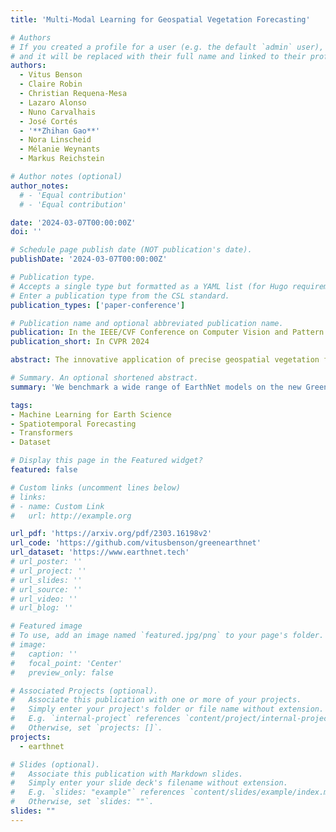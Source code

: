 ```yaml
---
title: 'Multi-Modal Learning for Geospatial Vegetation Forecasting'

# Authors
# If you created a profile for a user (e.g. the default `admin` user), write the username (folder name) here
# and it will be replaced with their full name and linked to their profile.
authors:
  - Vitus Benson
  - Claire Robin
  - Christian Requena-Mesa
  - Lazaro Alonso
  - Nuno Carvalhais
  - José Cortés
  - '**Zhihan Gao**'
  - Nora Linscheid
  - Mélanie Weynants
  - Markus Reichstein

# Author notes (optional)
author_notes:
  # - 'Equal contribution'
  # - 'Equal contribution'

date: '2024-03-07T00:00:00Z'
doi: ''

# Schedule page publish date (NOT publication's date).
publishDate: '2024-03-07T00:00:00Z'

# Publication type.
# Accepts a single type but formatted as a YAML list (for Hugo requirements).
# Enter a publication type from the CSL standard.
publication_types: ['paper-conference']

# Publication name and optional abbreviated publication name.
publication: In the IEEE/CVF Conference on Computer Vision and Pattern Recognition 2024 (CVPR 2024)
publication_short: In CVPR 2024

abstract: The innovative application of precise geospatial vegetation forecasting holds immense potential across diverse sectors, including agriculture, forestry, humanitarian aid, and carbon accounting. To leverage the vast availability of satellite imagery for this task, various works have applied deep neural networks for predicting multispectral images in photorealistic quality. However, the important area of vegetation dynamics has not been thoroughly explored. Our study breaks new ground by introducing GreenEarthNet, the first dataset specifically designed for high-resolution vegetation forecasting, and Contextformer, a novel deep learning approach for predicting vegetation greenness from Sentinel 2 satellite images with fine resolution across Europe. Our multi-modal transformer model Contextformer leverages spatial context through a vision backbone and predicts the temporal dynamics on local context patches incorporating meteorological time series in a parameterefficient manner. The GreenEarthNet dataset features a learned cloud mask and an appropriate evaluation scheme for vegetation modeling. It also maintains compatibility with the existing satellite imagery forecasting dataset EarthNet2021, enabling cross-dataset model comparisons. Our extensive qualitative and quantitative analyses reveal that our methods outperform a broad range of baseline stechniques. This includes surpassing previous state-of-theart models on EarthNet2021, as well as adapted models from time series forecasting and video prediction. To the best of our knowledge, this work presents the first models for continental-scale vegetation modeling at fine resolution able to capture anomalies beyond the seasonal cycle, thereby paving the way for predicting vegetation health and behaviour in response to climate variability and extremes. We provide open source code and pre-trained weights to reproduce our experimental results under https://github.com/vitusbenson/greenearthnet.

# Summary. An optional shortened abstract.
summary: 'We benchmark a wide range of EarthNet models on the new GreenEarthNet dataset, plus introducing a new transformer-based SOTA: Contextformer.'

tags: 
- Machine Learning for Earth Science
- Spatiotemporal Forecasting
- Transformers
- Dataset

# Display this page in the Featured widget?
featured: false

# Custom links (uncomment lines below)
# links:
# - name: Custom Link
#   url: http://example.org

url_pdf: 'https://arxiv.org/pdf/2303.16198v2'
url_code: 'https://github.com/vitusbenson/greenearthnet'
url_dataset: 'https://www.earthnet.tech'
# url_poster: ''
# url_project: ''
# url_slides: ''
# url_source: ''
# url_video: ''
# url_blog: ''

# Featured image
# To use, add an image named `featured.jpg/png` to your page's folder.
# image:
#   caption: ''
#   focal_point: 'Center'
#   preview_only: false

# Associated Projects (optional).
#   Associate this publication with one or more of your projects.
#   Simply enter your project's folder or file name without extension.
#   E.g. `internal-project` references `content/project/internal-project/index.md`.
#   Otherwise, set `projects: []`.
projects:
  - earthnet

# Slides (optional).
#   Associate this publication with Markdown slides.
#   Simply enter your slide deck's filename without extension.
#   E.g. `slides: "example"` references `content/slides/example/index.md`.
#   Otherwise, set `slides: ""`.
slides: ""
---
```

